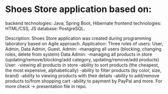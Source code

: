 # Shoes Store application based on:
backend technologies: Java, Spring Boot, Hibernate
frontend technologies: HTML/CSS, JS
database: PostgreSQL. 

Description: 
Shoes Store application was created during programming laboratory based on Agile approach.
Application:
Three roles of users: User, Admin, Data Admin, Guest.
Admin:
-managing all users (blocking, changing roles, delete from system)
Data Admin:
-managing all products in store (updating/remove/blocking/add category, updating/remove/add products)
User:
-viewing all products in store
-ability to sort products (the cheapest, the most expensive, alphabetically)
-ability to filter products (by color, size, brand)
-ability to viewing products with their details
-ability to add/remove products to/from shopping cart
-ability to payment by PayPal
and more.
For more check -> presentation file in repo.
